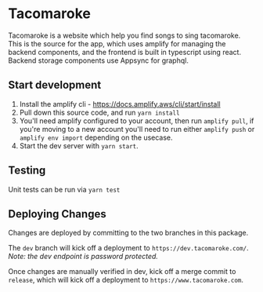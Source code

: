 # Tacomaroke 

Tacomaroke is a website which help you find songs to sing tacomaroke. This is the source for the app, which uses amplify for managing the backend components, and the frontend is built in typescript using react. Backend storage components use Appsync for graphql.

## Start development

1. Install the amplify cli - https://docs.amplify.aws/cli/start/install
1. Pull down this source code, and run `yarn install`
1. You'll need amplify configured to your account, then run `amplify pull`, if you're moving to a new account you'll need to run either  `amplify push` or `amplify env import` depending on the usecase.
1. Start the dev server with `yarn start`.

## Testing

Unit tests can be run via `yarn test`

## Deploying Changes

Changes are deployed by committing to the two branches in this package.

The `dev` branch will kick off a deployment to `https://dev.tacomaroke.com/`. _Note: the dev endpoint is password protected._

Once changes are manually verified in dev, kick off a merge commit to `release`, which will kick off a deployment to `https://www.tacomaroke.com`.
